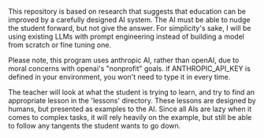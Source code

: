 This repository is based on research that suggests that education can be improved by a carefully designed AI system.
The AI must be able to nudge the student forward, but not give the answer. For simplicity's sake, I will be using
existing LLMs with prompt engineering instead of building a model from scratch or fine tuning one.

Please note, this program uses anthropic AI, rather than openAI, due to moral concerns with openai's "nonprofit" goals.
if ANTHROPIC_API_KEY is defined in your environment, you won't need to type it in every time.

The teacher will look at what the student is trying to learn, and try to find an appropriate lesson in the 'lessons' directory. These lessons are designed by humans, but presented as examples to the AI. Since all AIs are lazy when it comes to complex tasks, it will rely heavily on the example, but still be able to follow any tangents the student wants to go down. 
